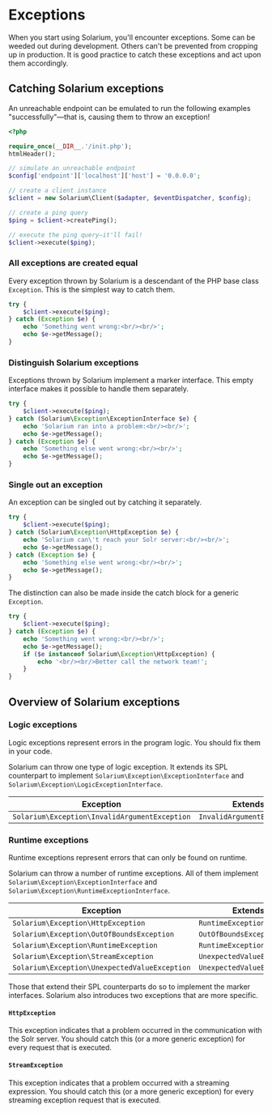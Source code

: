 Exceptions
==========

When you start using Solarium, you'll encounter exceptions. Some can be weeded out during development. Others can't be prevented from cropping up in production. It is good practice to catch these exceptions and act upon them accordingly.

Catching Solarium exceptions
----------------------------

An unreachable endpoint can be emulated to run the following examples "successfully"—that is, causing them to throw an exception!

```php
<?php

require_once(__DIR__.'/init.php');
htmlHeader();

// simulate an unreachable endpoint
$config['endpoint']['localhost']['host'] = '0.0.0.0';

// create a client instance
$client = new Solarium\Client($adapter, $eventDispatcher, $config);

// create a ping query
$ping = $client->createPing();

// execute the ping query—it'll fail!
$client->execute($ping);
```


### All exceptions are created equal

Every exception thrown by Solarium is a descendant of the PHP base class `Exception`. This is the simplest way to catch them.

```php
try {
    $client->execute($ping);
} catch (Exception $e) {
    echo 'Something went wrong:<br/><br/>';
    echo $e->getMessage();
}
```


### Distinguish Solarium exceptions

Exceptions thrown by Solarium implement a marker interface. This empty interface makes it possible to handle them separately.

```php
try {
    $client->execute($ping);
} catch (Solarium\Exception\ExceptionInterface $e) {
    echo 'Solarium ran into a problem:<br/><br/>';
    echo $e->getMessage();
} catch (Exception $e) {
    echo 'Something else went wrong:<br/><br/>';
    echo $e->getMessage();
}
```


### Single out an exception

An exception can be singled out by catching it separately.

```php
try {
    $client->execute($ping);
} catch (Solarium\Exception\HttpException $e) {
    echo 'Solarium can\'t reach your Solr server:<br/><br/>';
    echo $e->getMessage();
} catch (Exception $e) {
    echo 'Something else went wrong:<br/><br/>';
    echo $e->getMessage();
}
```

The distinction can also be made inside the catch block for a generic `Exception`.

```php
try {
    $client->execute($ping);
} catch (Exception $e) {
    echo 'Something went wrong:<br/><br/>';
    echo $e->getMessage();
    if ($e instanceof Solarium\Exception\HttpException) {
        echo '<br/><br/>Better call the network team!';
    }
}
```


Overview of Solarium exceptions
-------------------------------

### Logic exceptions

Logic exceptions represent errors in the program logic. You should fix them in your code.

Solarium can throw one type of logic exception. It extends its SPL counterpart to implement `Solarium\Exception\ExceptionInterface` and `Solarium\Exception\LogicExceptionInterface`.

| Exception                                     | Extends                    |
| --------------------------------------------- | -------------------------- |
| `Solarium\Exception\InvalidArgumentException` | `InvalidArgumentException` |


### Runtime exceptions

Runtime exceptions represent errors that can only be found on runtime.

Solarium can throw a number of runtime exceptions. All of them implement `Solarium\Exception\ExceptionInterface` and `Solarium\Exception\RuntimeExceptionInterface`.

| Exception                                     | Extends                    |
| --------------------------------------------- | -------------------------- |
| `Solarium\Exception\HttpException`            | `RuntimeException`         |
| `Solarium\Exception\OutOfBoundsException`     | `OutOfBoundsException`     |
| `Solarium\Exception\RuntimeException`         | `RuntimeException`         |
| `Solarium\Exception\StreamException`          | `UnexpectedValueException` |
| `Solarium\Exception\UnexpectedValueException` | `UnexpectedValueException` |

Those that extend their SPL counterparts do so to implement the marker interfaces. Solarium also introduces two exceptions that are more specific.


#### `HttpException`

This exception indicates that a problem occurred in the communication with the Solr server. You should catch this (or a more generic exception) for every request that is executed.


#### `StreamException`

This exception indicates that a problem occurred with a streaming expression. You should catch this (or a more generic exception) for every streaming exception request that is executed.
